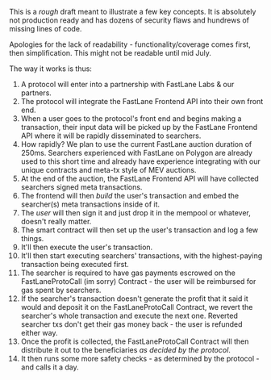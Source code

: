 This is a *rough* draft meant to illustrate a few key concepts.  It is absolutely not production ready and has dozens of security flaws and hundrews of missing lines of code. 

Apologies for the lack of readability - functionality/coverage comes first, then simplification. This might not be readable until mid July. 

The way it works is thus:

1. A protocol will enter into a partnership with FastLane Labs & our partners.
2. The protocol will integrate the FastLane Frontend API into their own front end.
3. When a user goes to the protocol's front end and begins making a transaction, their input data will be picked up by the FastLane Frontend API where it will be rapidly disseminated to searchers. 
4. How rapidly?  We plan to use the current FastLane auction duration of 250ms.  Searchers experienced with FastLane on Polygon are already used to this short time and already have experience integrating with our unique contracts and meta-tx style of MEV auctions. 
5.  At the end of the auction, the FastLane Frontend API will have collected searchers signed meta transactions.
6.  The frontend will then *build* the user's transaction and embed the searcher(s) meta transactions inside of it.
7.  The *user* will then sign it and just drop it in the mempool or whatever, doesn't really matter. 
8.  The smart contract will then set up the user's transaction and log a few things.
9. It'll then execute the user's transaction.
10. It'll then start executing searchers' transactions, with the highest-paying transaction being executed first.  
11.  The searcher is required to have gas payments escrowed on the FastLaneProtoCall (im sorry) Contract - the user will be reimbursed for gas spent by searchers.  
12. If the searcher's transaction doesn't generate the profit that it said it would and deposit it on the FastLaneProtoCall Contract, we revert the searcher's whole transaction and execute the next one. Reverted searcher txs don't get their gas money back - the user is refunded either way.
13. Once the profit is collected, the FastLaneProtoCall Contract will then distribute it out to the beneficiaries *as decided by the protocol*. 
14. It then runs some more safety checks - as determined by the protocol - and calls it a day.  
